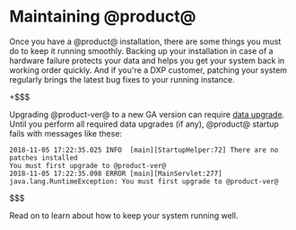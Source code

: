 # Maintaining @product@ [](id=maintaining-liferay)

Once you have a @product@ installation, there are some things you must do to
keep it running smoothly. Backing up your installation in case of a hardware
failure protects your data and helps you get your system back in working order
quickly. And if you're a DXP customer, patching your system regularly brings the
latest bug fixes to your running instance.

+$$$

Upgrading @product-ver@ to a new GA version can require 
[data upgrade](/discover/deployment/-/knowledge_base/7-0/upgrading-to-liferay-7). 
Until you perform all required data upgrades (if any), @product@ startup fails
with messages like these: 

    2018-11-05 17:22:35.025 INFO  [main][StartupHelper:72] There are no patches installed
    You must first upgrade to @product-ver@
    2018-11-05 17:22:35.098 ERROR [main][MainServlet:277] java.lang.RuntimeException: You must first upgrade to @product-ver@

$$$

Read on to learn about how to keep your system running well. 
